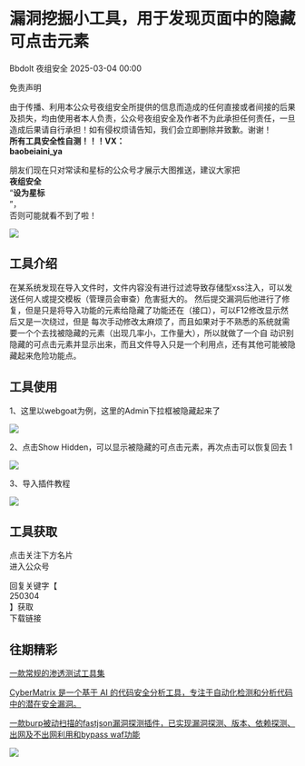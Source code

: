 #  漏洞挖掘小工具，用于发现页面中的隐藏可点击元素   
Bbdolt  夜组安全   2025-03-04 00:00  
  
免责声明  
  
由于传播、利用本公众号夜组安全所提供的信息而造成的任何直接或者间接的后果及损失，均由使用者本人负责，公众号夜组安全及作者不为此承担任何责任，一旦造成后果请自行承担！如有侵权烦请告知，我们会立即删除并致歉。谢谢！  
**所有工具安全性自测！！！VX：**  
**baobeiaini_ya**  
  
朋友们现在只对常读和星标的公众号才展示大图推送，建议大家把  
**夜组安全**  
“**设为星标**  
”，  
否则可能就看不到了啦！  
  
  
![](https://mmbiz.qpic.cn/sz_mmbiz_png/icZ1W9s2Jp2WrOMH4AFgkSfEFMOvvFuVKmDYdQjwJ9ekMm4jiasmWhBicHJngFY1USGOZfd3Xg4k3iamUOT5DcodvA/640?wx_fmt=png&from=appmsg "")  
  
## 工具介绍  
  
在某系统发现在导入文件时，文件内容没有进行过滤导致存储型xss注入，可以发送任何人或提交模板（管理员会审查）危害挺大的。 然后提交漏洞后他进行了修复，但是只是将导入功能的元素给隐藏了功能还在（接口），可以F12修改显示然后又是一次绕过，但是 每次手动修改太麻烦了，而且如果对于不熟悉的系统就需要一个个去找被隐藏的元素（出现几率小，工作量大），所以就做了一个自 动识别隐藏的可点击元素并显示出来，而且文件导入只是一个利用点，还有其他可能被隐藏起来危险功能点。  
## 工具使用  
  
1、这里以webgoat为例，这里的Admin下拉框被隐藏起来了  
  
![](https://mmbiz.qpic.cn/sz_mmbiz_png/icZ1W9s2Jp2UMmDgLaIBJSnKskTibwrbknDLoQwSJjKwhwEGuKMQddibPHuwvSBibgvd4HyZ347CicwS4fCOLibUEkxA/640?wx_fmt=png&from=appmsg "")  
  
2、点击Show Hidden，可以显示被隐藏的可点击元素，再次点击可以恢复回去 1  
  
![](https://mmbiz.qpic.cn/sz_mmbiz_png/icZ1W9s2Jp2UMmDgLaIBJSnKskTibwrbkn55l5dEBoniaVUC2mA4xkpLmWf6xCyqicaZR2rXj1pOpibe6YqpzJwib71A/640?wx_fmt=png&from=appmsg "")  
  
3、导入插件教程  
  
![](https://mmbiz.qpic.cn/sz_mmbiz_png/icZ1W9s2Jp2UMmDgLaIBJSnKskTibwrbknC85lPQIiaA6ThmodBBlPWUz4981zK2utr6L7o1rm76RQJYgpBkZsfuQ/640?wx_fmt=png&from=appmsg "")  
  
  
  
## 工具获取  
  
  
  
点击关注下方名片  
进入公众号  
  
回复关键字【  
250304  
】获取  
下载链接  
  
  
## 往期精彩  
  
  
[一款常规的渗透测试工具集](http://mp.weixin.qq.com/s?__biz=Mzk0ODM0NDIxNQ==&mid=2247493701&idx=1&sn=c5dbda9b64d22217fce141436ceaaa94&chksm=c36bacbdf41c25aba122ce60295104fcf97101febf208f4c7b0485cd709f1079ec5cceff0fec&scene=21#wechat_redirect)  
  
  
  
[CyberMatrix 是一个基于 AI 的代码安全分析工具，专注于自动化检测和分析代码中的潜在安全漏洞。](http://mp.weixin.qq.com/s?__biz=Mzk0ODM0NDIxNQ==&mid=2247493675&idx=1&sn=c30e8ce14ecba5195f62ef4fb2e67516&chksm=c36bacd3f41c25c5a414ea26c621c8c548b4bb8c37afa5032469f411cec13436a042ec02925e&scene=21#wechat_redirect)  
  
  
  
[一款burp被动扫描的fastjson漏洞探测插件，已实现漏洞探测、版本、依赖探测、出网及不出网利用和bypass waf功能](http://mp.weixin.qq.com/s?__biz=Mzk0ODM0NDIxNQ==&mid=2247493674&idx=1&sn=5f17b83dbc58f4218ebb471f8af8da9b&chksm=c36bacd2f41c25c4988ed2fc69d4eaa9df17138df791f88bc9799f4282d4fdee44d861aa0756&scene=21#wechat_redirect)  
  
  
![](https://mmbiz.qpic.cn/mmbiz_png/OAmMqjhMehrtxRQaYnbrvafmXHe0AwWLr2mdZxcg9wia7gVTfBbpfT6kR2xkjzsZ6bTTu5YCbytuoshPcddfsNg/640?wx_fmt=other&wxfrom=5&wx_lazy=1&wx_co=1&random=0.8399406679299557&tp=webp "")  
  
  
